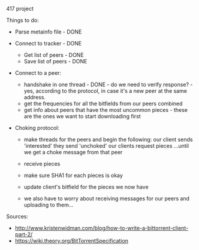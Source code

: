 417 project

Things to do:

* Parse metainfo file - DONE
* Connect to tracker - DONE
  * Get list of peers - DONE
  * Save list of peers - DONE
* Connect to a peer:
  * handshake in one thread - DONE - do we need to verify response? - yes, according to the protocol, in case it's a new peer at the same address.
  * get the frequencies for all the bitfields from our peers combined
  * get info about peers that have the most uncommon pieces - these are the ones we want to start downloading first
* Choking protocol:

  * make threads for the peers and begin the following:
		our client sends 'interested'
		they send 'unchoked'
		our clients request pieces
		...until we get a choke message from that peer
  * receive pieces
  * make sure SHA1 for each pieces is okay
  * update client's bitfield for the pieces we now have

  * we also have to worry about receiving messages for our peers and uploading to them... 

Sources:
* http://www.kristenwidman.com/blog/how-to-write-a-bittorrent-client-part-2/
* https://wiki.theory.org/BitTorrentSpecification
